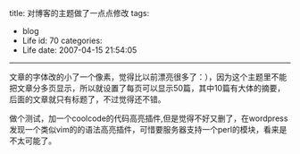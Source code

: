 title: 对博客的主题做了一点点修改
tags:
  - blog
  - Life
id: 70
categories:
  - Life
date: 2007-04-15 21:54:05
---

文章的字体改的小了一个像素，觉得比以前漂亮很多了：），因为这个主题里不能把文章分多页显示，所以就设置了每页可以显示50篇，其中10篇有大体的摘要，后面的文章就只有标题了，不过觉得还不错。

做个测试，加一个coolcode的代码高亮插件,但是觉得不好又删了，在wordpress发现一个类似vim的的语法高亮插件，可惜要服务器支持一个perl的模块，看来是不太可能了。